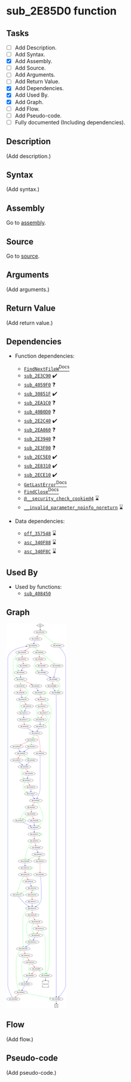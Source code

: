 # sub_2E85D0 function

## Tasks

- [ ] Add Description.
- [ ] Add Syntax.
- [X] Add Assembly.
- [ ] Add Source.
- [ ] Add Arguments.
- [ ] Add Return Value.
- [X] Add Dependencies.
- [X] Add Used By.
- [X] Add Graph.
- [ ] Add Flow.
- [ ] Add Pseudo-code.
- [ ] Fully documented (Including dependencies).

## Description

(Add description.)

## Syntax

(Add syntax.)

## Assembly

Go to [assembly](../asm/sub_2E85D0.asm).

## Source

Go to [source](../cc/sub_2E85D0.cc).

## Arguments

(Add arguments.)

## Return Value

(Add return value.)

## Dependencies

* Function dependencies:
  * [`FindNextFileW`<sup>Docs</sup>](https://docs.microsoft.com/en-us/windows/win32/api/fileapi/nf-fileapi-findnextfilew)
  * [`sub_2E3C90`](sub_2E3C90.md) ✔️
  * [`sub_4059F0`](sub_4059F0.md) ❓
  * [`sub_30851F`](sub_30851F.md) ✔️
  * [`sub_2EA1C0`](sub_2EA1C0.md) ❓
  * [`sub_40B0D0`](sub_40B0D0.md) ❓
  * [`sub_2E2C40`](sub_2E2C40.md) ✔️
  * [`sub_2EA860`](sub_2EA860.md) ❓
  * [`sub_2E3940`](sub_2E3940.md) ❓
  * [`sub_2E3F00`](sub_2E3F00.md) ❓
  * [`sub_2EC5E0`](sub_2EC5E0.md) ✔️
  * [`sub_2E8310`](sub_2E8310.md) ✔️
  * [`sub_2ECE10`](sub_2ECE10.md) ✔️
  * [`GetLastError`<sup>Docs</sup>](https://docs.microsoft.com/en-us/windows/win32/api/errhandlingapi/nf-errhandlingapi-getlasterror)
  * [`FindClose`<sup>Docs</sup>](https://docs.microsoft.com/en-us/windows/win32/api/fileapi/nf-fileapi-findclose)
  * [`@__security_check_cookie@4`](@__security_check_cookie@4.md) ⌛
  * [`__invalid_parameter_noinfo_noreturn`](__invalid_parameter_noinfo_noreturn.md) ⌛


* Data dependencies:
  * [`off_357548`](off_357548.md) ⌛
  * [`asc_340F88`](asc_340F88.md) ⌛
  * [`asc_340F8C`](asc_340F8C.md) ⌛

## Used By

* Used by functions:
  * [`sub_408450`](sub_408450.md)

## Graph

![sub_2E85D0 Graph](../svg/sub_2E85D0.svg "sub_2E85D0 Graph")

## Flow

(Add flow.)

## Pseudo-code

(Add pseudo-code.)
